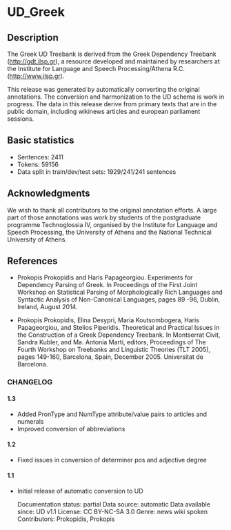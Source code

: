 # UD_Greek

## Description
The Greek UD Treebank is derived from the Greek
Dependency Treebank (http://gdt.ilsp.gr), a resource developed and maintained by researchers at the Institute for Language and Speech Processing/Athena R.C. (http://www.ilsp.gr).

This release was generated by automatically converting the original annotations. The conversion and harmonization to the UD schema is work in progress. The data in this release derive from primary texts that are in the public domain, including wikinews articles and european parliament sessions.

## Basic statistics

- Sentences:  2411
- Tokens:  59156
- Data split in train/dev/test sets: 1929/241/241 sentences

## Acknowledgments

We wish to thank all contributors to the original annotation efforts. A large part of those annotations was work by students of the postgraduate programme Technoglossia IV, organised by the Institute for Language and Speech Processing, the University of Athens and the National Technical University of Athens.

## References

* Prokopis Prokopidis and Haris Papageorgiou. Experiments for Dependency Parsing of Greek. In Proceedings of the First Joint Workshop on Statistical Parsing of Morphologically Rich Languages and Syntactic Analysis of Non-Canonical Languages, pages 89 -96, Dublin, Ireland, August 2014.

* Prokopis Prokopidis, Elina Desypri, Maria Koutsombogera, Haris Papageorgiou, and Stelios Piperidis. Theoretical and Practical Issues in the Construction of a Greek Dependency Treebank. In Montserrat Civit, Sandra Kubler, and Ma. Antonia Marti, editors, Proceedings of The Fourth Workshop on Treebanks and Linguistic Theories (TLT 2005), pages 149-160, Barcelona, Spain, December 2005. Universitat de Barcelona.

### CHANGELOG

#### 1.3
- Added PronType and NumType attribute/value pairs to articles and numerals
- Improved conversion of abbreviations

#### 1.2
- Fixed issues in conversion of determiner pos and adjective degree

#### 1.1 
- Initial release of automatic conversion to UD

    Documentation status: partial
    Data source: automatic
    Data available since: UD v1.1
    License: CC BY-NC-SA 3.0
    Genre: news wiki spoken
    Contributors: Prokopidis, Prokopis

